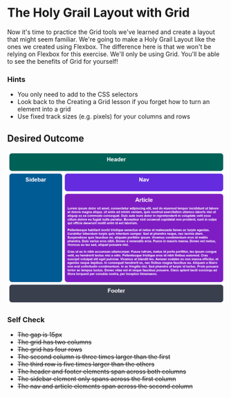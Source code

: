 # The Holy Grail Layout with Grid

Now it's time to practice the Grid tools we've learned and create a layout that might seem familiar. We're going to make a Holy Grail Layout like the ones we created using Flexbox. The difference here is that we won't be relying on Flexbox for this exercise. We'll only be using Grid. You'll be able to see the benefits of Grid for yourself!

### Hints

- You only need to add to the CSS selectors
- Look back to the Creating a Grid lesson if you forget how to turn an element into a grid
- Use fixed track sizes (e.g. pixels) for your columns and rows

## Desired Outcome

![desired outcome](./desired-outcome.png)

### Self Check

- ~~The gap is 15px~~
- ~~The grid has two columns~~
- ~~The grid has four rows~~
- ~~The second column is three times larger than the first~~
- ~~The third row is five times larger than the others~~
- ~~The header and footer elements span across both columns~~
- ~~The sidebar element only spans across the first column~~
- ~~The nav and article elements span across the second column~~
